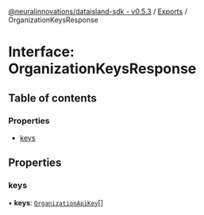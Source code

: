 [@neuralinnovations/dataisland-sdk - v0.5.3](../../README.md) / [Exports](../modules.md) / OrganizationKeysResponse

# Interface: OrganizationKeysResponse

## Table of contents

### Properties

- [keys](OrganizationKeysResponse.md#keys)

## Properties

### keys

• **keys**: [`OrganizationApiKey`](OrganizationApiKey.md)[]
